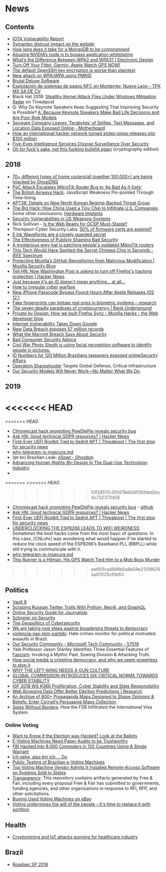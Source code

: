 # News

## Contents

- [IOTA Vulnerability Report](https://github.com/mit-dci/tangled-curl/blob/master/vuln-iota.md)
- [Symantec distrust impact on the webpki](https://gist.github.com/jvehent/0fbfb71bae06e48163f276592417079a)
- [How long does it take for a MongoDB to be compromised](https://mackeepersecurity.com/post/how-long-does-it-take-for-a-mongodb-to-be-compromised)
- [Abusing NVIDIA’s node.js to bypass application whitelisting](https://www.sec-consult.com/en/blog/2017/04/application-whitelisting-application/index.html)
- [What’s the Difference Between WPA2 and WPA3? | Electronic Design](https://www.electronicdesign.com/embedded-revolution/what-s-difference-between-wpa2-and-wpa3)
- [Turn Off Your Fitbit, Garmin, Apple Watch GPS NOW!](https://breakingdefense.com/2018/08/turn-off-your-fitbit-garmin-apple-watch-gps-now/)
- [The default OpenSSH key encryption is worse than plaintext](https://latacora.singles/2018/08/03/the-default-openssh.html)
- [New attack on WPA/WPA using PMKID](https://hashcat.net/forum/thread-7717.html)
- [Brutal Deluxe Software](http://www.brutaldeluxe.fr/)
- [Explotación de sistemas de pagos NFC en Monterrey, Nuevo Leon - TPX MX SA DE CV](https://tpx.mx/cursos/nfc-hacking/monterrey)
- Black Hat 2018: [Stealthy Kernel Attack Flies Under Windows Mitigation Radar](https://threatpost.com/stealthy-new-kernel-attack-flies-under-windows-mitigation-radar/134847/) on Threatpost
- Q: Why Do Keynote Speakers Keep Suggesting That Improving Security Is Possible? [A: Because Keynote Speakers Make Bad Life Decisions and Are Poor Role Models](https://www.usenix.org/conference/usenixsecurity18/presentation/mickens)
- [Spyware Company Leaves ‘Terabytes’ of Selfies, Text Messages, and Location Data Exposed Online - Motherboard](https://motherboard.vice.com/en_us/article/9kmj4v/spyware-company-spyfone-terabytes-data-exposed-online-leak)
- [How an international hacker network turned stolen press releases into $100 million](https://www.theverge.com/2018/8/22/17716622/sec-business-wire-hack-stolen-press-release-fraud-ukraine)
- [Five-Eyes Intelligence Services Choose Surveillance Over Security](https://www.schneier.com/blog/archives/2018/09/five-eyes_intel.html)
- [Oh for fuck's sake, not this fucking bullshit again](https://boingboing.net/2018/09/04/illegal-math.html) (cryptography edition)

## 2018

- [70+ different types of home routers(all together 100,000+) are being hijacked by GhostDNS](https://blog.netlab.360.com/70-different-types-of-home-routers-all-together-100000-are-being-hijacked-by-ghostdns-en/)
- [PoC Attack Escalates MikroTik Router Bug to ‘As Bad As It Gets’](https://threatpost.com/poc-attack-escalates-mikrotik-router-bug-to-as-bad-as-it-gets/138076/)
- [The British Airways Hack](https://medium.com/asecuritysite-when-bob-met-alice/the-british-airways-hack-javascript-weakness-pin-pointed-through-time-lining-dd0c2dbc7b50): JavaScript Weakness Pin-pointed Through Time-lining
- [APT38: Details on New North Korean Regime-Backed Threat Group](https://www.fireeye.com/blog/threat-research/2018/10/apt38-details-on-new-north-korean-regime-backed-threat-group.html)
- [The Big Hack: How China Used a Tiny Chip to Infiltrate U.S. Companies](https://www.bloomberg.com/news/features/2018-10-04/the-big-hack-how-china-used-a-tiny-chip-to-infiltrate-america-s-top-companies). Some other conclusions: [Hardware Implants](https://securinghardware.com/articles/hardware-implants/)
- [Security Vulnerabilities in US Weapons Systems](https://www.schneier.com/blog/archives/2018/10/security_vulner_17.html)
- Nick Sullivan - [Is the Web Ready for OCSP Must-Staple?](https://crypto.dance/projects/6952656)
- Thompson Cyber Security Labs: [50% of firmware certs are expired?](https://tcsltesting.blogspot.com/2018/09/50-of-firmware-certs-are-expired.html)
- [E Ink Waveforms are a closely guarded secret](https://goodereader.com/blog/e-paper/e-ink-waveforms-are-a-closely-guarded-secret)
- [The Effectiveness of Publicly Shaming Bad Security](https://www.troyhunt.com/the-effectiveness-of-publicly-shaming-bad-security/)
- [A mysterious grey-hat is patching people's outdated MikroTik routers](https://www.zdnet.com/article/a-mysterious-grey-hat-is-patching-peoples-outdated-mikrotik-routers/)
- [This Tech Would Have Spotted the Secret Chinese Chip in Seconds - IEEE Spectrum](https://spectrum.ieee.org/riskfactor/computing/hardware/this-tech-would-have-spotted-the-secret-chinese-chip-in-seconds)
- [Protecting Mozilla’s GitHub Repositories from Malicious Modification | Mozilla Security Blog](https://blog.mozilla.org/security/2018/09/11/protecting-mozillas-github-repositories-from-malicious-modification/)
- [Tell HN: Now Washington Post is asking to turn off Firefox's tracking protection | Hacker News](https://news.ycombinator.com/item?id=18198502)
- [Just because it's an ID doesn't mean anything... at all...](https://tools.ietf.org/html/draft-wkumari-not-a-draft-06)
- [How to irregular cyber warfare](https://blog.erratasec.com/2018/10/how-to-irregular-cyber-warfare.html)
- [New iPhone Passcode Bypass Found Hours After Apple Releases iOS 12.1](https://thehackernews.com/2018/10/iphone-ios-passcode-bypass.html)
- [Fake fingerprints can imitate real ones in biometric systems – research](https://www.theguardian.com/technology/2018/nov/15/fake-fingerprints-can-imitate-real-fingerprints-in-biometric-systems-research)
- [The seven deadly paradoxes of cryptocurrency | Bank Underground](https://bankunderground.co.uk/2018/11/13/the-seven-deadly-paradoxes-of-cryptocurrency/)
- [Private by Design: How we built Firefox Sync - Mozilla Hacks - the Web developer blog](https://hacks.mozilla.org/2018/11/firefox-sync-privacy/)
- [Internet Vulnerability Takes Down Google](https://blog.thousandeyes.com/internet-vulnerability-takes-down-google/)
- [New Data Breach exposes 57 million records](https://blog.hackenproof.com/industry-news/new-data-breach-exposes-57-million-records)
- [What the Marriott Breach Says About Security](https://krebsonsecurity.com/2018/12/what-the-marriott-breach-says-about-security/)
- [Bad Consumer Security Advice](https://www.schneier.com/blog/archives/2018/12/bad_consumer_se.html)
- [Civil War Photo Sleuth is using facial recognition software to identify people in pictures.](https://slate.com/technology/2018/11/civil-war-photo-sleuth-facial-recognition.html)
- [ID Numbers for 120 Million Brazilians taxpayers exposed onlineSecurity Affairs](https://securityaffairs.co/wordpress/78874/data-breach/brazilian-taxpayers-data-leak.html)
- [Operation Sharpshooter](https://securingtomorrow.mcafee.com/other-blogs/mcafee-labs/operation-sharpshooter-targets-global-defense-critical-infrastructure/) Targets Global Defense, Critical Infrastructure
- [Our Security Models Will Never Work—No Matter What We Do](https://www.schneier.com/essays/archives/2013/03/our_security_models.html).

## 2019

<<<<<<< HEAD
=======
<<<<<<< HEAD
- [Chromecast hack promoting PewDiePie reveals security bug](https://www.siliconrepublic.com/enterprise/chromecast-hack-pewdiepie)
- [Ask HN: Good technical GDPR resources? | Hacker News](https://news.ycombinator.com/item?id=18801732)
- [First-Ever UEFI Rootkit Tied to Sednit APT | Threatpost | The first stop for security news](https://threatpost.com/uefi-rootkit-sednit/140420/)
- [why-telegram-is-insecure.md](https://gitlab.com/edu4rdshl/blog/blob/master/why-telegram-is-insecure.md)
- (pt-br) Brazilian Leak: [e5qwt - Ghostbin](https://ghostbin.com/paste/e5qwt)
- [Advancing Human-Rights-By-Design In The Dual-Use Technology Industry](https://jia.sipa.columbia.edu/advancing-human-rights-design-dual-use-technology-industry)
- 
=======
<<<<<<< HEAD
>>>>>>> 51f28517c35fd78eb0df2b1dad2ec4c732373405
- [Chromecast hack promoting PewDiePie reveals security bug](https://www.siliconrepublic.com/enterprise/chromecast-hack-pewdiepie) - [github](https://github.com/ACA30/CastHack)
- [Ask HN: Good technical GDPR resources? | Hacker News](https://news.ycombinator.com/item?id=18801732)
- [First-Ever UEFI Rootkit Tied to Sednit APT | Threatpost | The first stop for security news](https://threatpost.com/uefi-rootkit-sednit/140420/)
- [UNDERCLOCKING THE ESP8266 LEADS TO WIFI WEIRDNESS](https://hackaday.com/2019/01/04/underclocking-the-esp8266-leads-to-wifi-weirdness/): Sometimes the best hacks come from the most basic of questions. In this case, [CNLohr] was wondering what would happen if he started to reduce the clock speed of the ESP8266’s Baseband PLL (BBPLL) while still trying to communicate with it.
- [why-telegram-is-insecure.md](https://gitlab.com/edu4rdshl/blog/blob/master/why-telegram-is-insecure.md)
- [This Runner Is a Hitman. His GPS Watch Tied Him to a Mob Boss Murder](https://www.runnersworld.com/news/a25924256/mark-fellows-runner-hitman-murder/)

>>>>>>> ee693cad898b0a8e59e21319626aa07025cf0b53
## Politics

- [Vault 8](https://wikileaks.org/vault8/document/repo_hive/server/cryptcat/selfDestruct_c/)
- [Scraping Russian Twitter Trolls With Python, Neo4j, and GraphQL](http://www.lyonwj.com/2017/11/12/scraping-russian-twitter-trolls-python-neo4j/)
- [Online Security Guide for Journalists](https://protonmail.com/blog/journalist-online-security-tips/)
- [Schneier on Security](https://www.schneier.com/blog/archives/2017/04/shadow_brokers_.html)
- [The Geopolitics of Cybersecurity](https://medium.com/@MilenaRodban/the-geopolitics-of-cybersecurity-5ae169d03cf9)
- [We are taking new steps against broadening threats to democracy](https://blogs.microsoft.com/on-the-issues/2018/08/20/we-are-taking-new-steps-against-broadening-threats-to-democracy/)
- [violencia-nao-tem-partido](https://github.com/okfn-brasil/violencia-nao-tem-partido/): Hate crimes monitor for political motivated assaults in Brazil.
- [Our Security Community - Microsoft Tech Community - 57519](https://techcommunity.microsoft.com/t5/Security-Privacy-Compliance/Our-Security-Community/td-p/57519)
- Yale Professor Jason Stanley Identifies Three Essential Features of [Fascism](http://www.openculture.com/2018/10/yale-professor-jason-stanley-identifies-three-essential-features-of-fascism.html): Invoking a Mythic Past, Sowing Division & Attacking Truth.
- [How social media is crippling democracy, and why we seem powerless to stop it](https://www.zdnet.com/article/how-weaponized-social-media-is-crippling-democracy-and-why-were-helpless-to-stop-it/)
- [WHY THE LEFT-WING NEEDS A GUN CULTURE](https://diversityoftactics.org/2017/01/21/why-the-left-wing-needs-a-gun-culture/)  
- [GLOBAL COMMISSION INTRODUCES SIX CRITICAL NORMS TOWARDS CYBER STABILITY](https://cyberstability.org/news/global-commission-introduces-six-critical-norms-towards-cyber-stability/)
- [IGF 2018 WS #366 Proliferation, Cyber Stability and State Responsibility](https://www.intgovforum.org/multilingual/content/igf-2018-ws-366-proliferation-cyber-stability-and-state-responsibility)
- [Web Browsing Data Offer Better Election Predictions | Research](http://www.bu.edu/research/articles/better-election-predictions/)
- [An Archive of 800+ Propaganda Maps Designed to Shape Opinions & Beliefs: Enter Cornell’s Persuasive Maps Collection](http://www.openculture.com/2018/11/cornells-persuasive-maps-collection.html)
- [Spies Without Borders](https://www.bellingcat.com/news/uk-and-europe/2018/11/16/spies-without-borders-fsb-infiltrated-international-visa-system/): How the FSB Infiltrated the International Visa System

### Online Voting

- [Want to Know if the Election was Hacked? Look at the Ballots](https://medium.com/@jhalderm/want-to-know-if-the-election-was-hacked-look-at-the-ballots-c61a6113b0ba)
- [E-Voting Machines Need Paper Audits to be Trustworthy](https://www.eff.org/deeplinks/2016/11/e-voting-machines-need-paper-audits-be-trustworthy)
- [FBI Hacked into 8,000 Computers in 120 Countries Using A Single Warrant](http://thehackernews.com/2016/11/fbi-hacker.html)
- [Ich sehe, also bin ich ... Du](https://media.ccc.de/v/31c3_-_6450_-_de_-_saal_1_-_201412272030_-_ich_sehe_also_bin_ich_du_-_starbug#video&t=1)
- [Public Testing of Brazilian e-Voting Machines](https://github.com/epicleet/tps2017)
- [Top Voting Machine Vendor Admits It Installed Remote-Access Software on Systems Sold to States](https://motherboard.vice.com/en_us/article/mb4ezy/top-voting-machine-vendor-admits-it-installed-remote-access-software-on-systems-sold-to-states)
- [Transparency](https://github.com/FreeAndFair/Transparency/tree/master/Presentations): This repository contains artifacts generated by Free & Fair, including every proposal Free & Fair has submitted to governments, funding agencies, and other organizations in response to RFI, RFP, and other solicitations.
- [Buying Used Voting Machines on eBay](https://www.schneier.com/blog/archives/2018/11/buying_used_vot.html)
- [Voting undermines the will of the people – it's time to replace it with sortition](https://www.theguardian.com/australia-news/2018/oct/14/voting-undermines-the-will-of-the-people-its-time-to-replace-it-with-sortition)
  
## Health

- [Cryptomining and IoT attacks gunning for healthcare industry](https://securitybrief.co.nz/story/cryptomining-and-iot-attacks-gunning-healthcare-industry/)

## Brazil

- [Roadsec SP 2018](https://medium.com/@daiane.santos/roadsec-sp-2018-e35ba4bb0bdf)